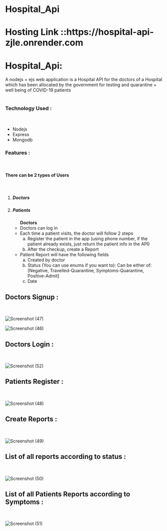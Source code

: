 # Hospital_Api <br>



<h1>Hosting Link ::<b>https://hospital-api-zjle.onrender.com</b></h1>

<h1>Hospital_Api:</h1>  A nodejs + ejs web application   is a Hospital API for the doctors 
of a Hospital which has been allocated by the government for testing and quarantine + well being of COVID-19 patients <br><br>

<h3> Technology Used :</h3> <br>
<ul>
     <li>Nodejs</li>
     <li>Express</li>
     <li>Mongodb</li>
</ul>

<h3> Features :</h3> <br>
 <h4>There can be 2 types of Users</h4><br>
   <ol>
      <li><h5>Doctors</h5></li>
      <li><h5>Patients</h5></li>
       <ul>
         <b>Doctors</b>
         <li>Doctors can log in</li>
         <li>Each time a patient visits, the doctor will follow 2 steps
         <ol type="a">
           <li>Register the patient in the app (using phone number, if the patient already exists, just
             return the patient info in the API)</li>
           <li>After the checkup, create a Report</li>
         </ol>
         </li>
         <li>Patient Report will have the following fields
         <ol type="a">
           <li>Created by doctor</li>
           <li>Status (You can use enums if you want to):
              Can be either of: [Negative, Travelled-Quarantine, Symptoms-Quarantine,
              Positive-Admit]</li>
              <li>Date</li>
         </ol>
         </li> 
       </ul>
   </ol> 


   <h2> Doctors Signup :</h2> <br>

![Screenshot (47)](https://github.com/kfaizan0496/Hospital_Api/assets/113850768/8ce8b7fc-21ea-470b-a688-1535430751da)

![Screenshot (46)](https://github.com/kfaizan0496/Hospital_Api/assets/113850768/1546d732-b663-4e28-a101-7ebdf4ae7759)

   <h2> Doctors Login :</h2> <br>
   
![Screenshot (52)](https://github.com/kfaizan0496/Hospital_Api/assets/113850768/980a0b23-4104-4d08-a8b8-368369497a10)


   <h2> Patients Register :</h2> <br>
   
![Screenshot (48)](https://github.com/kfaizan0496/Hospital_Api/assets/113850768/706e3c90-dc91-41b6-8470-40beb16f451a)


   <h2> Create Reports :</h2> <br>

![Screenshot (49)](https://github.com/kfaizan0496/Hospital_Api/assets/113850768/d7ce17bc-f20a-47d4-98b1-a6c85db33b37)

<h2> List of all reports according to status :</h2> <br>

![Screenshot (50)](https://github.com/kfaizan0496/Hospital_Api/assets/113850768/ae7f3e2a-7588-418a-ba88-614fe24ccd32)

<h2> List of all Patients Reports according to Symptoms :</h2> <br>

![Screenshot (51)](https://github.com/kfaizan0496/Hospital_Api/assets/113850768/95fe367c-65c4-4ed6-bcd8-f669dbfbb255)


